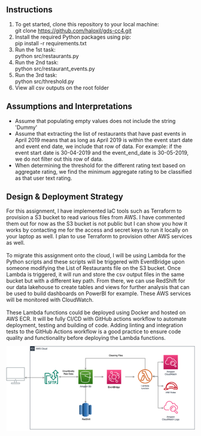 ## Instructions

1) To get started, clone this repository to your local machine:
   <br> git clone https://github.com/haloxil/gds-cc4.git
2) Install the required Python packages using pip:
   <br> pip install -r requirements.txt
3) Run the 1st task:
   <br> python src/restaurants.py
4) Run the 2nd task:
   <br> python src/restaurant_events.py
5) Run the 3rd task:
   <br> python src/threshold.py
6) View all csv outputs on the root folder

## Assumptions and Interpretations

- Assume that populating empty values does not include the string 'Dummy'
- Assume that extracting the list of restaurants that have past events in April 2019 means that as long as April 2019 is within the event start date and event end date, we include that row of data. For example: if the event start date is 30-04-2019 and the event_end_date is 30-05-2019, we do not filter out this row of data.
- When determining the threshold for the different rating text based on aggregate rating, we find the minimum aggregate rating to be classified as that user text rating.

## Design & Deployment Strategy

For this assignment, I have implemented IaC tools such as Terraform to provision a S3 bucket to read various files from AWS. I have commented them out for now as the S3 bucket is not public but I can show you how it works by contacting me for the access and secret keys to run it locally on your laptop as well. I plan to use Terraform to provision other AWS services as well. 
<br><br>
To migrate this assignment onto the cloud, I will be using Lambda for the Python scripts and these scripts will be triggered with EventBridge upon someone modifying the List of Restaurants file on the S3 bucket. Once Lambda is triggered, it will run and store the csv output files in the same bucket but with a different key path. From there, we can use RedShift for our data lakehouse to create tables and views for further analysis that can be used to build dashboards on PowerBI for example. These AWS services will be monitored with CloudWatch.
<br><br>
These Lambda functions could be deployed using Docker and hosted on AWS ECR. It will be fully CI/CD with GitHub actions workflow to automate deployment, testing and building of code. Adding linting and integration tests to the GitHub Actions workflow is a good practice to ensure code quality and functionality before deploying the Lambda functions.

![Architecture Diagram](architecture.drawio.png)

